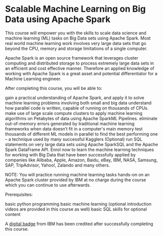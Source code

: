 # Scalable Machine Learning on Big Data using Apache Spark
This course will empower you with the skills to scale data science and machine learning (ML) tasks on Big Data sets using Apache Spark. Most real world machine learning work involves very large data sets that go beyond the CPU, memory and storage limitations of a single computer.

Apache Spark is an open source framework that leverages cluster computing and distributed storage to process extremely large data sets in an efficient and cost effective manner. Therefore an applied knowledge of working with Apache Spark is a great asset and potential differentiator for a Machine Learning engineer.

After completing this course, you will be able to:

gain a practical understanding of Apache Spark, and apply it to solve machine learning problems involving both small and big data
understand how parallel code is written, capable of running on thousands of CPUs.
make use of large scale compute clusters to apply machine learning algorithms on Petabytes of data using Apache SparkML Pipelines.
eliminate out-of-memory errors generated by traditional machine learning frameworks when data doesn’t fit in a computer's main memory
test thousands of different ML models in parallel to find the best performing one – a technique used by many successful Kagglers
(Optional) run SQL statements on very large data sets using Apache SparkSQL and the Apache Spark DataFrame API.
Enrol now to learn the machine learning techniques for working with Big Data that have been successfully applied by companies like Alibaba, Apple, Amazon, Baidu, eBay, IBM, NASA, Samsung, SAP, TripAdvisor, Yahoo!, Zalando and many others.

NOTE: You will practice running machine learning tasks hands-on on an Apache Spark cluster provided by IBM at no charge during the course which you can continue to use afterwards.

Prerequisites:

basic python programming
basic machine learning (optional introduction videos are provided in this course as well)
basic SQL skills for optional content

A [digital badge](https://www.youracclaim.com/badges/bbd9e4c9-43c2-411b-b891-7d6f454ebf28) from IBM has been credited after successfully completing this course.
